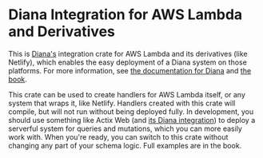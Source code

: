 # Diana Integration for AWS Lambda and Derivatives

This is [Diana's](https://diana-graphql.github.io) integration crate for AWS Lambda and its derivatives (like Netlify), which enables the
easy deployment of a Diana system on those platforms. For more information, see
[the documentation for Diana](https://github.com/diana-graphql/diana) and [the book](https://diana-graphql.github.io).

This crate can be used to create handlers for AWS Lambda itself, or any system that wraps it, like Netlify. Handlers created with this crate
will compile, but will not run without being deployed fully. In development, you should use something like Actix Web (and
[its Diana integration](https://crates.io/crates/diana-actix-web)) to deploy a serverful system for queries and mutations, which you can more
easily work with. When you're ready, you can switch to this crate without changing any part of your schema logic. Full examples are in the book.
